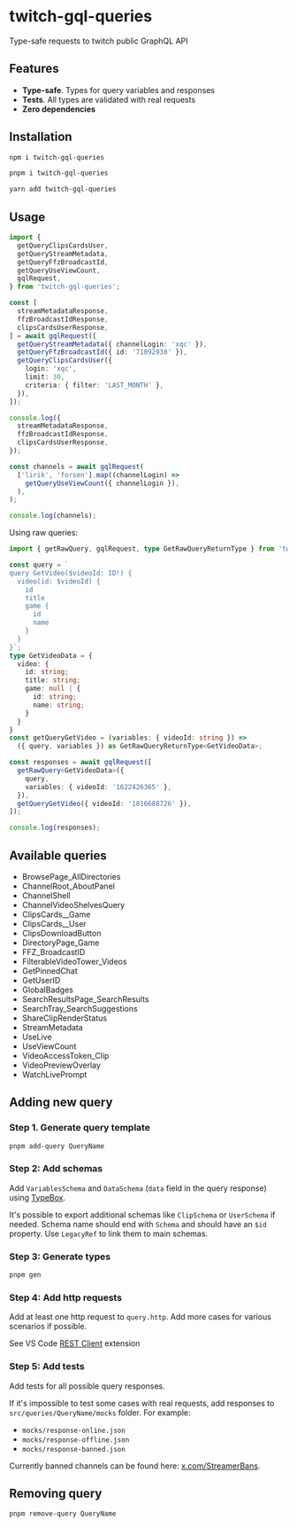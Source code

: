 # twitch-gql-queries

Type-safe requests to twitch public GraphQL API

## Features

* **Type-safe**. Types for query variables and responses
* **Tests**. All types are validated with real requests
* **Zero dependencies**

## Installation

```bash
npm i twitch-gql-queries

pnpm i twitch-gql-queries

yarn add twitch-gql-queries
```

## Usage

```ts
import {
  getQueryClipsCardsUser,
  getQueryStreamMetadata,
  getQueryFfzBroadcastId,
  getQueryUseViewCount,
  gqlRequest,
} from 'twitch-gql-queries';

const [
  streamMetadataResponse,
  ffzBroadcastIdResponse,
  clipsCardsUserResponse,
] = await gqlRequest([
  getQueryStreamMetadata({ channelLogin: 'xqc' }),
  getQueryFfzBroadcastId({ id: '71092938' }),
  getQueryClipsCardsUser({
    login: 'xqc',
    limit: 30,
    criteria: { filter: 'LAST_MONTH' },
  }),
]);

console.log({
  streamMetadataResponse,
  ffzBroadcastIdResponse,
  clipsCardsUserResponse,
});

const channels = await gqlRequest(
  ['lirik', 'forsen'].map((channelLogin) =>
    getQueryUseViewCount({ channelLogin }),
  ),
);

console.log(channels);
```

Using raw queries:

```ts
import { getRawQuery, gqlRequest, type GetRawQueryReturnType } from 'twitch-gql-queries';

const query = `
query GetVideo($videoId: ID!) {
  video(id: $videoId) {
    id
    title
    game {
      id
      name
    }
  }
}`;
type GetVideoData = {
  video: {
    id: string;
    title: string;
    game: null | {
      id: string;
      name: string;
    }
  }
}
const getQueryGetVideo = (variables: { videoId: string }) =>
  ({ query, variables }) as GetRawQueryReturnType<GetVideoData>;

const responses = await gqlRequest([
  getRawQuery<GetVideoData>({
    query,
    variables: { videoId: '1622426365' },
  }),
  getQueryGetVideo({ videoId: '1816688726' }),
]);

console.log(responses);
```

## Available queries

* BrowsePage_AllDirectories
* ChannelRoot_AboutPanel
* ChannelShell
* ChannelVideoShelvesQuery
* ClipsCards__Game
* ClipsCards__User
* ClipsDownloadButton
* DirectoryPage_Game
* FFZ_BroadcastID
* FilterableVideoTower_Videos
* GetPinnedChat
* GetUserID
* GlobalBadges
* SearchResultsPage_SearchResults
* SearchTray_SearchSuggestions
* ShareClipRenderStatus
* StreamMetadata
* UseLive
* UseViewCount
* VideoAccessToken_Clip
* VideoPreviewOverlay
* WatchLivePrompt

## Adding new query

### Step 1. Generate query template

```bash
pnpm add-query QueryName
```

### Step 2: Add schemas

Add `VariablesSchema` and `DataSchema` (`data` field in the query response) using [TypeBox](https://github.com/sinclairzx81/typebox).

It's possible to export additional schemas like `ClipSchema` or `UserSchema` if needed. Schema name should end with `Schema` and should have an `$id` property. Use `LegacyRef` to link them to main schemas.

### Step 3: Generate types

```bash
pnpm gen
```

### Step 4: Add http requests

Add at least one http request to `query.http`. Add more cases for various scenarios if possible.

See VS Code [REST Client](https://marketplace.visualstudio.com/items?itemName=humao.rest-client) extension

### Step 5: Add tests

Add tests for all possible query responses.

If it's impossible to test some cases with real requests, add responses to `src/queries/QueryName/mocks` folder. For example:

* `mocks/response-online.json`
* `mocks/response-offline.json`
* `mocks/response-banned.json`

Currently banned channels can be found here: [x.com/StreamerBans](https://x.com/StreamerBans).

## Removing query

```bash
pnpm remove-query QueryName
```
